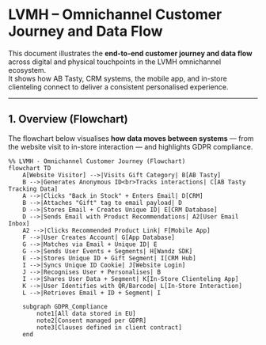 # LVMH – Omnichannel Customer Journey and Data Flow

This document illustrates the **end-to-end customer journey and data flow** across digital and physical touchpoints in the LVMH omnichannel ecosystem.  
It shows how AB Tasty, CRM systems, the mobile app, and in-store clienteling connect to deliver a consistent personalised experience.

---

## 1. Overview (Flowchart)

The flowchart below visualises **how data moves between systems** — from the website visit to in-store interaction — and highlights GDPR compliance.

```mermaid
%% LVMH - Omnichannel Customer Journey (Flowchart)
flowchart TD
    A[Website Visitor] -->|Visits Gift Category| B[AB Tasty]
    B -->|Generates Anonymous ID<br>Tracks interactions| C[AB Tasty Tracking Data]
    A -->|Clicks "Back in Stock" + Enters Email| D[CRM]
    B -->|Attaches "Gift" tag to email payload| D
    D -->|Stores Email + Creates Unique ID| E[CRM Database]
    D -->|Sends Email with Product Recommendations| A2[User Email Inbox]
    A2 -->|Clicks Recommended Product Link| F[Mobile App]
    F -->|User Creates Account| G[App Database]
    G -->|Matches via Email + Unique ID| E
    G -->|Sends User Events + Segments| H[Wandz SDK]
    E -->|Stores Unique ID + Gift Segment| I[CRM Hub]
    I -->|Syncs Unique ID Cookie| J[Website Login]
    J -->|Recognises User + Personalises| B
    I -->|Shares User Data + Segment| K[In-Store Clienteling App]
    K -->|User Identifies with QR/Barcode| L[In-Store Interaction]
    L -->|Retrieves Email + ID + Segment| I

    subgraph GDPR_Compliance
        note1[All data stored in EU]
        note2[Consent managed per GDPR]
        note3[Clauses defined in client contract]
    end
